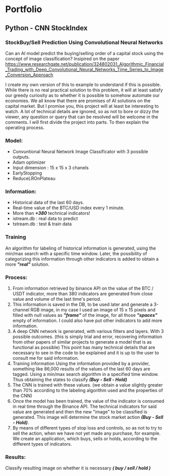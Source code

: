 # Portfolio
## Python - CNN StockIndex
### StockBuy/Sell Prediction Using Convolutional Neural Networks

Can an AI model predict the buying/selling order of a capital stock using the concept of image classification?
Insipired on the paper https://www.researchgate.net/publication/324802031_Algorithmic_Financial_Trading_with_Deep_Convolutional_Neural_Networks_Time_Series_to_Image_Conversion_Approach

I create my own version of this to example to understand if this is possible.
While there is no real practical solution to this problem, it will at least satisfy our greedy curiosity as to whether it is possible to somehow automate our economies. We all know that there are promises of AI solutions on the capital market. But I promise you, this project will at least be interesting to watch.
A lot of technical details are ignored, so as not to bore or dizzy the viewer, any question or query that can be resolved will be welcome in the comments. I will first divide the project into parts. To then explain the operating process.


### Model:
- Convuntional Neural Network Image Classificator with 3 possible outputs.
- Adam optimizer
- Input dimension : 15 x 15 x 3 chanels
- EarlyStopping
- ReduceLROnPlateau

### Information:
- Historical data of the last 60 days.
- Real-time value of the BTC/USD index every 1 minute.
- More than ***+380*** technical indicators!
- istream.db : real data to predict
- tstream.db : test & train data

### Training
An algorithm for labeling of historical information is generated, using the min/max search with a specific time window. Later, the possibility of categorizing this information through other indicators is added to obtain a more ***"real"*** solution.

### Process:
1. From information retrieved by binance API on the value of the BTC / USDT indicator, more than 380 indicators are generated from close value and volume of the last time's period.
2. This information is saved in the DB, to be used later and generate a 3-channel RGB image, in my case I used an image of 15 x 15 pixels and filled with null values as ***"frame"*** of the image, for all those ***"spaces"*** empty of information. I could also have put other indicators to add more information. 
3. A deep CNN network is generated, with various filters and layers. With 3 possible outcomes. (this is simply trial and error, recovering information from other papers of similar projects to generate a model that is as functional as possible) This point has many technical details that are necessary to see in the code to be explained and it is up to the user to consult me for said information.
4. Training information
Using the information provided by a provider, something like 86,000 results of the values ​​of the last 60 days are tagged. Using a min/max search algorithm in a specified time window. Thus obtaining the states to classify ***(Buy - Sell - Hold)***
5. The CNN is trained with these values. (we obtain a value slightly greater than 70% according to the labeling algorithm used and the properties of the CNN)
6. Once the model has been trained, the value of the indicator is consumed in real time through the Binance API. The technical indicators for said value are generated and then the new "image" to be classified is generated. This image will determine the stock market action ***(Buy - Sell - Hold)***.
7. By means of different types of stop loss and controls, so as not to try to sell the action, when we have not yet made any purchase, for example. We create an application, which buys, sells or holds, according to the different types of indicators.

### Results:
Classify resulting image on whether it is necessary ***( buy / sell / hold )***

